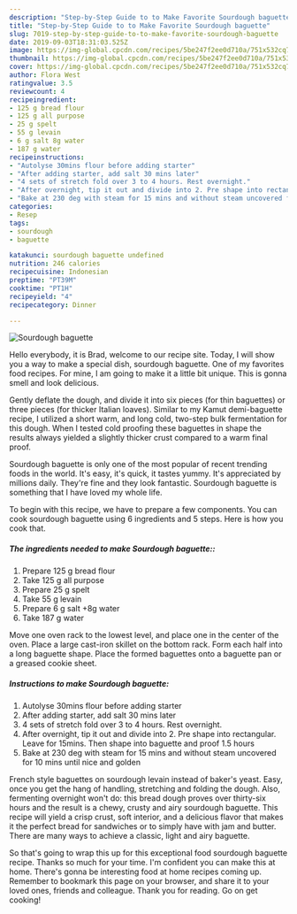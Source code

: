 ```yaml
---
description: "Step-by-Step Guide to to Make Favorite Sourdough baguette"
title: "Step-by-Step Guide to to Make Favorite Sourdough baguette"
slug: 7019-step-by-step-guide-to-to-make-favorite-sourdough-baguette
date: 2019-09-03T18:31:03.525Z
image: https://img-global.cpcdn.com/recipes/5be247f2ee0d710a/751x532cq70/sourdough-baguette-recipe-main-photo.jpg
thumbnail: https://img-global.cpcdn.com/recipes/5be247f2ee0d710a/751x532cq70/sourdough-baguette-recipe-main-photo.jpg
cover: https://img-global.cpcdn.com/recipes/5be247f2ee0d710a/751x532cq70/sourdough-baguette-recipe-main-photo.jpg
author: Flora West
ratingvalue: 3.5
reviewcount: 4
recipeingredient:
- 125 g bread flour
- 125 g all purpose
- 25 g spelt
- 55 g levain
- 6 g salt 8g water
- 187 g water
recipeinstructions:
- "Autolyse 30mins flour before adding starter"
- "After adding starter, add salt 30 mins later"
- "4 sets of stretch fold over 3 to 4 hours. Rest overnight."
- "After overnight, tip it out and divide into 2. Pre shape into rectangular. Leave for 15mins. Then shape into baguette and proof 1.5 hours"
- "Bake at 230 deg with steam for 15 mins and without steam uncovered for 10 mins until nice and golden"
categories:
- Resep
tags:
- sourdough
- baguette

katakunci: sourdough baguette undefined
nutrition: 246 calories
recipecuisine: Indonesian
preptime: "PT39M"
cooktime: "PT1H"
recipeyield: "4"
recipecategory: Dinner

---
```



![Sourdough baguette](https://img-global.cpcdn.com/recipes/5be247f2ee0d710a/751x532cq70/sourdough-baguette-recipe-main-photo.jpg)

Hello everybody, it is Brad, welcome to our recipe site. Today, I will show you a way to make a special dish, sourdough baguette. One of my favorites food recipes. For mine, I am going to make it a little bit unique. This is gonna smell and look delicious.

Gently deflate the dough, and divide it into six pieces (for thin baguettes) or three pieces (for thicker Italian loaves). Similar to my Kamut demi-baguette recipe, I utilized a short warm, and long cold, two-step bulk fermentation for this dough. When I tested cold proofing these baguettes in shape the results always yielded a slightly thicker crust compared to a warm final proof.

Sourdough baguette is only one of the most popular of recent trending foods in the world. It's easy, it's quick, it tastes yummy. It's appreciated by millions daily. They're fine and they look fantastic. Sourdough baguette is something that I have loved my whole life.


To begin with this recipe, we have to prepare a few components. You can cook sourdough baguette using 6 ingredients and 5 steps. Here is how you cook that.

##### The ingredients needed to make Sourdough baguette::

1. Prepare 125 g bread flour
1. Take 125 g all purpose
1. Prepare 25 g spelt
1. Take 55 g levain
1. Prepare 6 g salt +8g water
1. Take 187 g water


Move one oven rack to the lowest level, and place one in the center of the oven. Place a large cast-iron skillet on the bottom rack. Form each half into a long baguette shape. Place the formed baguettes onto a baguette pan or a greased cookie sheet. 

##### Instructions to make Sourdough baguette:

1. Autolyse 30mins flour before adding starter
1. After adding starter, add salt 30 mins later
1. 4 sets of stretch fold over 3 to 4 hours. Rest overnight.
1. After overnight, tip it out and divide into 2. Pre shape into rectangular. Leave for 15mins. Then shape into baguette and proof 1.5 hours
1. Bake at 230 deg with steam for 15 mins and without steam uncovered for 10 mins until nice and golden


French style baguettes on sourdough levain instead of baker&#39;s yeast. Easy, once you get the hang of handling, stretching and folding the dough. Also, fermenting overnight won&#39;t do: this bread dough proves over thirty-six hours and the result is a chewy, crusty and airy sourdough baguette. This recipe will yield a crisp crust, soft interior, and a delicious flavor that makes it the perfect bread for sandwiches or to simply have with jam and butter. There are many ways to achieve a classic, light and airy baguette. 

So that's going to wrap this up for this exceptional food sourdough baguette recipe. Thanks so much for your time. I'm confident you can make this at home. There's gonna be interesting food at home recipes coming up. Remember to bookmark this page on your browser, and share it to your loved ones, friends and colleague. Thank you for reading. Go on get cooking!
